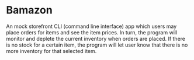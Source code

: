 # Bamazon
An mock storefront CLI (command line interface) app which users may place orders for items and see the item prices. In turn, the program will monitor and deplete the current inventory when orders are placed. If there is no stock for a certain item, the program will let user know that there is no more inventory for that selected item.